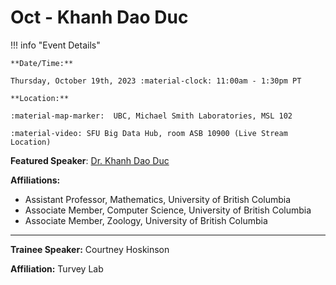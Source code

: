 # Oct - Khanh Dao Duc

!!! info "Event Details"

    **Date/Time:**

    Thursday, October 19th, 2023 :material-clock: 11:00am - 1:30pm PT

    **Location:**

    :material-map-marker:  UBC, Michael Smith Laboratories, MSL 102

    :material-video: SFU Big Data Hub, room ASB 10900 (Live Stream Location)

<!-- **RSVP:**

If you are interested in attending this seminar *in person*, please fill out [the RSVP form].

 -->

**Featured Speaker**: [Dr. Khanh Dao Duc](https://kdaoduc.com/)

**Affiliations:**

- Assistant Professor, Mathematics, University of British Columbia
- Associate Member, Computer Science, University of British Columbia
- Associate Member, Zoology, University of British Columbia

<!-- **Talk Title:** TBA

**Abstract:**

TBA

**Bio:**

TBA
-->

---

**Trainee Speaker:**  Courtney Hoskinson

**Affiliation:** Turvey Lab

<!-- **Talk Title**: TBA  -->
